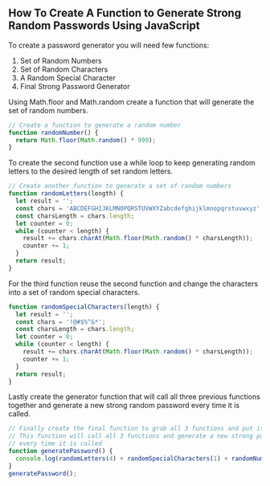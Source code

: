 ## How To Create A Function to Generate Strong Random Passwords Using JavaScript

To create a password generator you will need few functions:
  1. Set of Random Numbers
  2. Set of Random Characters
  2. A Random Special Character
  4. Final Strong Password Generator

Using Math.floor and Math.random create a function that will generate the set
of random numbers.
``` javascript
// Create a function to generate a random number
function randomNumber() {
  return Math.floor(Math.random() * 999);
}
```

To create the second function use a while loop to keep generating random letters
to the desired length of set random letters.
``` javascript
// Create another function to generate a set of random numbers
function randomLetters(length) {
  let result = '';
  const chars = 'ABCDEFGHIJKLMNOPQRSTUVWXYZabcdefghijklmnopqrstuvwxyz';
  const charsLength = chars.length;
  let counter = 0;
  while (counter < length) {
    result += chars.charAt(Math.floor(Math.random() * charsLength));
    counter += 1;
  }
  return result;
}
```

For the third function reuse the second function and change the characters into
a set of random special characters.
``` javascript
function randomSpecialCharacters(length) {
  let result = '';
  const chars = '!@#$%^&*';
  const charsLength = chars.length;
  let counter = 0;
  while (counter < length) {
    result += chars.charAt(Math.floor(Math.random() * charsLength));
    counter += 1;
  }
  return result;
}
```

Lastly create the generator function that will call all three previous functions
together and generate a new strong random password every time it is called.
``` javascript
// Finally create the final function to grab all 3 functions and put it together
// This function will call all 3 functions and generate a new strong password
// every time it is called
function generatePassword() {
  console.log(randomLetters(4) + randomSpecialCharacters(1) + randomNumber());
}
generatePassword();
```